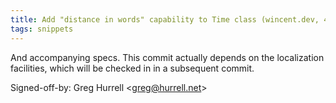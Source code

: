```yaml
---
title: Add "distance in words" capability to Time class (wincent.dev, 471fe24)
tags: snippets
---
```


And accompanying specs. This commit actually depends on the localization facilities, which will be checked in in a subsequent commit.

Signed-off-by: Greg Hurrell &lt;greg@hurrell.net&gt;
